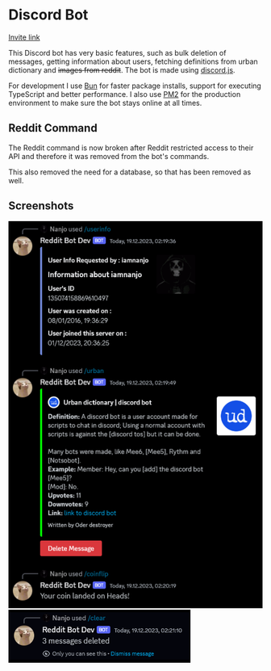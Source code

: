 # Discord Bot

[Invite link](https://discord.com/api/oauth2/authorize?client_id=838342857001533471&permissions=3155968&scope=bot)

This Discord bot has very basic features,
such as bulk deletion of messages,
getting information about users,
fetching definitions from urban dictionary and ~~images from reddit~~.
The bot is made using [discord.js](https://discord.js.org/).

For development I use [Bun](https://bun.sh/) for faster package installs,
support for executing TypeScript and better performance.
I also use [PM2](https://pm2.keymetrics.io/) for the production environment
to make sure the bot stays online at all times.

## Reddit Command

The Reddit command is now broken after Reddit restricted access to their API and
therefore it was removed from the bot's commands.

This also removed the need for a database, so that has been removed as well.

## Screenshots

![Basic commands](screenshots/basic-commands.png)
![Message deletion](screenshots/message-deletion.png)
